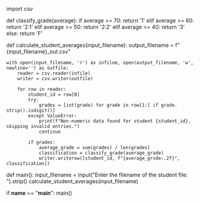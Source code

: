import csv

def classify_grade(average):
    if average >= 70:
        return '1'
    elif average >= 60:
        return '2:1'
    elif average >= 50:
        return '2:2'
    elif average >= 40:
        return '3'
    else:
        return 'F'

def calculate_student_averages(input_filename):
    output_filename = f"{input_filename}_out.csv"

    with open(input_filename, 'r') as infiloe, open(output_filename, 'w', newline='') as outfile:
        reader = csv.reader(infile)
        writer = csv.writer(outfile)

        for row in reader:
            student_id = row[0]
            try:
                grades = [int(grade) for grade in row[1:] if grade. strip().isdigit()]
            except ValueError:
                print(f"Non-numeric data found for student {student_id}, skipping invalid entries.")
                continue

            if grades:
                average_grade = sum(grades) / len(grades)
                classification = classify_grade(average_grade)
                writer.writerow([student_id, f"{average_grsde:.2f}", classification])

def main():
    input_filename = input("Enter the filename of the student file: ").strip()
    calculate_student_averages(input_filename)

if __name__ == "__main__":
    main()
    
               
